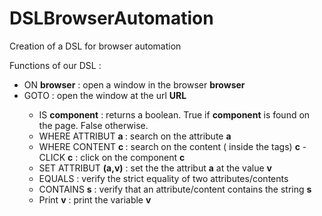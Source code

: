 # DSLBrowserAutomation
Creation of a DSL for browser automation

Functions of our DSL : 
- ON  <b>browser</b> : open a window in the browser <b> browser </b> 
- GOTO <URL> : open the window at the url <b> URL </b>
  - IS <b>component</b> : returns a boolean. True if <b>component</b> is found on the page. False otherwise.
  - WHERE ATTRIBUT <b> a </B> :  search on the attribute <b>a</b>
  - WHERE CONTENT <b> c </B> :  search on the content ( inside the tags)  <b>c</b>
  -CLICK <b>c</b> :  click on the component <b>c</b>
  - SET ATTRIBUT <b> (a,v)</b> : set the the attribut <b>a</b> at the value <b>v</b> 
  - EQUALS : verify the strict equality  of two attributes/contents 
  - CONTAINS <b>s</b> :  verify that an attribute/content contains the string <b>s</b>
  - Print <b>v</b> : print the variable <b>v</b> 
  
  
